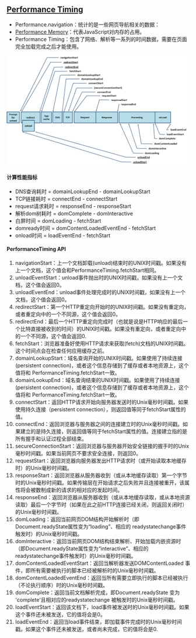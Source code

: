 ## [Performance Timing](https://developer.mozilla.org/zh-CN/docs/Web/API/PerformanceTiming)

- Performance.navigation：统计的是一些网页导航相关的数据：
- [Performance Memory](https://developers.google.com/web/tools/chrome-devtools/memory-problems/?hl=zh-cn)：代表JavaScript对内存的占用。
- Performance Timing：包含了网络、解析等一系列的时间数据，需要在页面完全加载完成之后才能使用。

![Navigation Timing](../../../images/live/week_third/timing-overview.png)

#### 计算性能指标

* DNS查询耗时 = domainLookupEnd - domainLookupStart
* TCP链接耗时 = connectEnd - connectStart
* request请求耗时 = responseEnd - responseStart
* 解析dom树耗时 = domComplete - domInteractive
* 白屏时间 = domLoading - fetchStart
* domready时间 = domContentLoadedEventEnd - fetchStart
* onload时间 = loadEventEnd - fetchStart

#### PerformanceTiming API

1. navigationStart：上一个文档卸载(unload)结束时的UNIX时间戳。如果没有上一个文档，这个值会和PerformanceTiming.fetchStart相同。
2. unloadEventStart：unload事件抛出时的UNIX时间戳，如果没有上一个文档，这个值会返回0。
3. unloadEventEnd：unload事件处理完成时的UNIX时间戳，如果没有上一个文档，这个值会返回0。
4. redirectStart：第一个HTTP重定向开始时的UNIX时间戳。如果没有重定向，或者重定向中的一个不同源，这个值会返回0。
5. redirectEnd：最后一个HTTP重定向完成时（也就是说是HTTP响应的最后一个比特直接被收到的时间）的UNIX时间戳。如果没有重定向，或者重定向中的一个不同源，这个值会返回0.
6. fetchStart：浏览器准备好使用HTTP请求来获取(fetch)文档的UNIX时间戳。这个时间点会在检查任何应用缓存之前。
7. domainLookupStart：域名查询开始的UNIX时间戳。如果使用了持续连接(persistent connection)，或者这个信息存储到了缓存或者本地资源上，这个值将和 PerformanceTiming.fetchStart一致。
8. domainLookupEnd：域名查询结束的UNIX时间戳。如果使用了持续连接(persistent connection)，或者这个信息存储到了缓存或者本地资源上，这个值将和 PerformanceTiming.fetchStart一致。
9. connectStart：返回HTTP请求开始向服务器发送时的Unix毫秒时间戳。如果使用持久连接（persistent connection），则返回值等同于fetchStart属性的值。
10. connectEnd：返回浏览器与服务器之间的连接建立时的Unix毫秒时间戳。如果建立的是持久连接，则返回值等同于fetchStart属性的值。连接建立指的是所有握手和认证过程全部结束。
11. secureConnectionStart：返回浏览器与服务器开始安全链接的握手时的Unix毫秒时间戳。如果当前网页不要求安全连接，则返回0。
12. requestStart：返回浏览器向服务器发出HTTP请求时（或开始读取本地缓存时）的Unix毫秒时间戳。
13. responseStart：返回浏览器从服务器收到（或从本地缓存读取）第一个字节时的Unix毫秒时间戳。如果传输层在开始请求之后失败并且连接被重开，该属性将会被数制成新的请求的相对应的发起时间。
14. responseEnd：返回浏览器从服务器收到（或从本地缓存读取，或从本地资源读取）最后一个字节时（如果在此之前HTTP连接已经关闭，则返回关闭时）的Unix毫秒时间戳。
15. domLoading：返回当前网页DOM结构开始解析时（即Document.readyState属性变为“loading”、相应的 readystatechange事件触发时）的Unix毫秒时间戳。
16. domInteractive：返回当前网页DOM结构结束解析、开始加载内嵌资源时（即Document.readyState属性变为“interactive”、相应的readystatechange事件触发时）的Unix毫秒时间戳。
17. domContentLoadedEventStart：返回当解析器发送DOMContentLoaded 事件，即所有需要被执行的脚本已经被解析时的Unix毫秒时间戳。
18. domContentLoadedEventEnd：返回当所有需要立即执行的脚本已经被执行（不论执行顺序）时的Unix毫秒时间戳。
19. domComplete：返回当前文档解析完成，即Document.readyState 变为 'complete'且相对应的readystatechange 被触发时的Unix毫秒时间戳。
20. loadEventStart：返回该文档下，load事件被发送时的Unix毫秒时间戳。如果这个事件还未被发送，它的值将会是0。
21. loadEventEnd：返回当load事件结束，即加载事件完成时的Unix毫秒时间戳。如果这个事件还未被发送，或者尚未完成，它的值将会是0.
